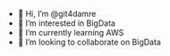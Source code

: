 - 👋 Hi, I’m @git4damre
- 👀 I’m interested in BigData
- 🌱 I’m currently learning AWS
- 💞️ I’m looking to collaborate on BigData

<!---
git4damre/git4damre is a ✨ special ✨ repository because its `README.md` (this file) appears on your GitHub profile.
You can click the Preview link to take a look at your changes.
--->
